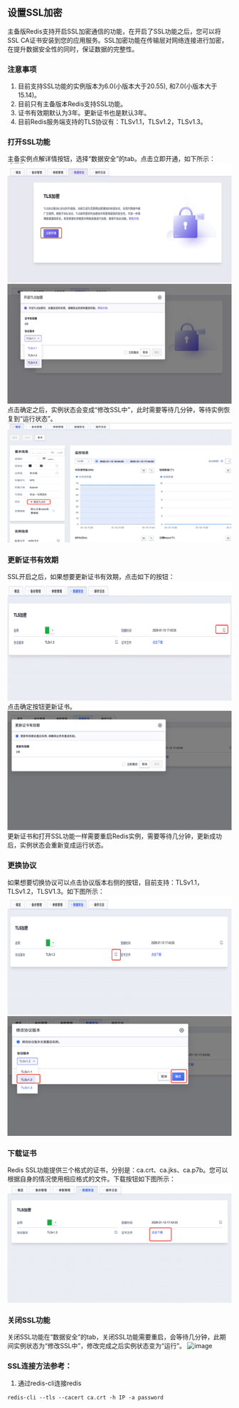 ## 设置SSL加密

主备版Redis支持开启SSL加密通信的功能，在开启了SSL功能之后，您可以将SSL CA证书安装到您的应用服务。SSL加密功能在传输层对网络连接进行加密，在提升数据安全性的同时，保证数据的完整性。

### 注意事项
1. 目前支持SSL功能的实例版本为6.0(小版本大于20.55), 和7.0(小版本大于15.14)。
2. 目前只有主备版本Redis支持SSL功能。
3. 证书有效期默认为3年。更新证书也是默认3年。
4. 目前Redis服务端支持的TLS协议有：TLSv1.1，TLSv1.2，TLSv1.3。

### 打开SSL功能
主备实例点解详情按钮，选择“数据安全”的tab。点击立即开通，如下所示：
![image](/images/ssl1.png)
![image](/images/ssl2.png)
点击确定之后，实例状态会变成“修改SSL中”，此时需要等待几分钟，等待实例恢复到“运行状态”。
![image](/images/ssl3.png)

### 更新证书有效期
SSL开启之后，如果想要更新证书有效期，点击如下的按钮：
![image](/images/ssl4.png)
点击确定按钮更新证书。
![image](/images/ssl5.png)
更新证书和打开SSL功能一样需要重启Redis实例，需要等待几分钟，更新成功后，实例状态会重新变成运行状态。

### 更换协议
如果想要切换协议可以点击协议版本右侧的按钮，目前支持：TLSv1.1，TLSv1.2，TLSV1.3。如下图所示：
![image](/images/ssl6.png)
![image](/images/ssl7.png)

### 下载证书
Redis SSL功能提供三个格式的证书，分别是：ca.crt、ca.jks、ca.p7b。您可以根据自身的情况使用相应格式的文件。下载按钮如下图所示：
![image](/images/ssl8.png)

### 关闭SSL功能
关闭SSL功能在“数据安全”的tab，关闭SSL功能需要重启，会等待几分钟，此期间实例状态为“修改SSL中”，修改完成之后实例状态变为“运行”。
![image](/image/ssl9.png)


### SSL连接方法参考：
1. 通过redis-cli连接redis
```
redis-cli --tls --cacert ca.crt -h IP -a password
```